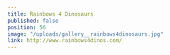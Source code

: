 ```yaml
---
title: Rainbows 4 Dinosaurs
published: false
position: 56
image: "/uploads/gallery__rainbows4dinosaurs.jpg"
link: http://www.rainbows4dinos.com/
---
```


